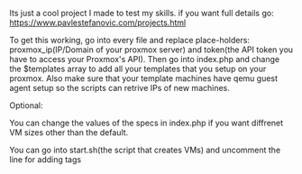 Its just a cool project I made to test my skills. if you want full details go: https://www.pavlestefanovic.com/projects.html

To get this working, go into every file and replace place-holders: proxmox_ip(IP/Domain of your proxmox server) and token(the API token you have to access your Proxmox's API). Then go into index.php and change the $templates array to add all your templates that you setup on your proxmox.  Also make sure that your template machines have qemu guest agent setup so the scripts can retrive IPs of new machines.

Optional: 

You can change the values of the specs in index.php if you want diffrenet VM sizes other than the default.

You can go into start.sh(the script that creates VMs) and uncomment the line for adding tags
